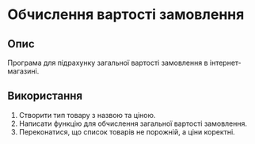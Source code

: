 # Обчислення вартості замовлення

## Опис

Програма для підрахунку загальної вартості замовлення в інтернет-магазині.

## Використання

1. Створити тип товару з назвою та ціною.
2. Написати функцію для обчислення загальної вартості замовлення.
3. Переконатися, що список товарів не порожній, а ціни коректні.
